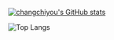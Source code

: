 [![changchiyou's GitHub stats](https://github-readme-stats.vercel.app/api?username=changchiyou&show_icons=true&theme=radical)](https://github.com/anuraghazra/github-readme-stats)

![Top Langs](https://github-readme-stats.vercel.app/api/top-langs/?username=changchiyou&layout=compact&hide=jupyter%20notebook)
